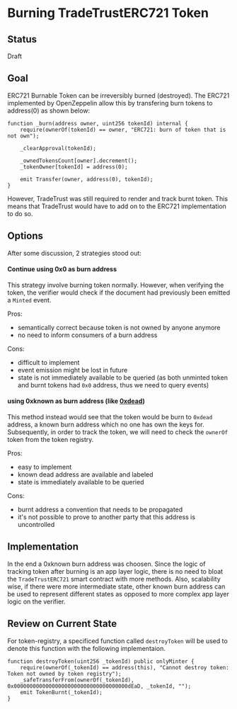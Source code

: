 # Burning TradeTrustERC721 Token

## Status

Draft

## Goal

ERC721 Burnable Token can be irreversibly burned (destroyed). The ERC721 implemented by OpenZeppelin allow this by transfering burn tokens to address(0) as shown below:

```sol
function _burn(address owner, uint256 tokenId) internal {
    require(ownerOf(tokenId) == owner, "ERC721: burn of token that is not own");

    _clearApproval(tokenId);

    _ownedTokensCount[owner].decrement();
    _tokenOwner[tokenId] = address(0);

    emit Transfer(owner, address(0), tokenId);
}
```

However, TradeTrust was still required to render and track burnt token. This means that TradeTrust would have to add on to the ERC721 implementation to do so.

## Options

After some discussion, 2 strategies stood out:

#### Continue using 0x0 as burn address

This strategy involve burning token normally. However, when verifying the token, the verifier would check if the document had previously been emitted a `Minted` event.

Pros:

- semantically correct because token is not owned by anyone anymore
- no need to inform consumers of a burn address

Cons:

- difficult to implement
- event emission might be lost in future
- state is not immediately available to be queried (as both unminted token and burnt tokens had `0x0` address, thus we need to query events)

#### using 0xknown as burn address (like [0xdead](https://etherscan.io/address/0x000000000000000000000000000000000000dead))

This method instead would see that the token would be burn to `0xdead` address, a known burn address which no one has own the keys for. Subsequently, in order to track the token, we will need to check the `ownerOf` token from the token registry.

Pros:

- easy to implement
- known dead address are available and labeled
- state is immediately available to be queried

Cons:

- burnt address a convention that needs to be propagated
- it's not possible to prove to another party that this address is uncontrolled

## Implementation

In the end a 0xknown burn address was choosen. Since the logic of tracking token after burning is an app layer logic, there is no need to bloat the `TradeTrustERC721` smart contract with more methods. Also, scalability wise, if there were more intermediate state, other known burn address can be used to represent different states as opposed to more complex app layer logic on the verifier.

## Review on Current State

For token-registry, a specificed function called `destroyToken` will be used to denote this function with the following implementaion.

```sol
function destroyToken(uint256 _tokenId) public onlyMinter {
    require(ownerOf(_tokenId) == address(this), "Cannot destroy token: Token not owned by token registry");
    _safeTransferFrom(ownerOf(_tokenId), 0x000000000000000000000000000000000000dEaD, _tokenId, "");
    emit TokenBurnt(_tokenId);
}
```
